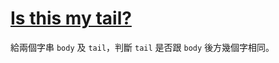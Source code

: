 # [Is this my tail?](https://www.codewars.com/kata/is-this-my-tail/)

給兩個字串 `body` 及 `tail`，判斷 `tail` 是否跟 `body` 後方幾個字相同。
